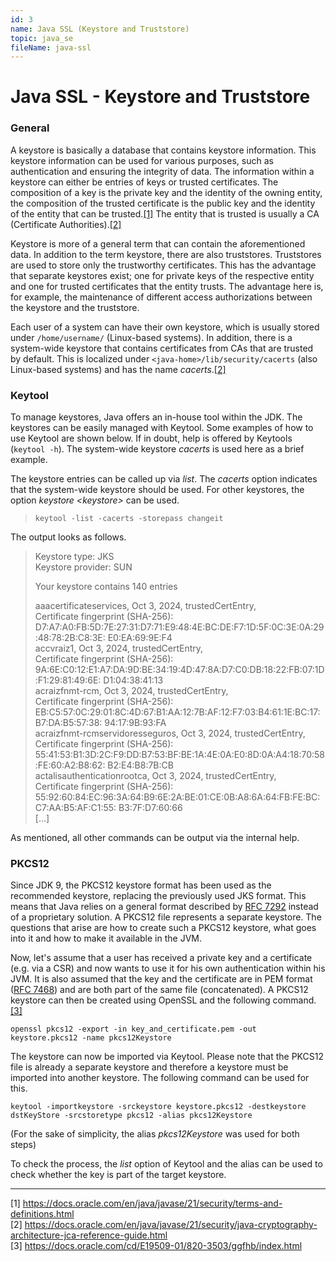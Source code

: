 ```yaml
---
id: 3
name: Java SSL (Keystore and Truststore)
topic: java_se
fileName: java-ssl
---
```


# Java SSL - Keystore and Truststore

### General
A keystore is basically a database that contains keystore information. This keystore information can be used for 
various purposes, such as authentication and ensuring the integrity of data. The information within a keystore can 
either be entries of keys or trusted certificates. The composition of a key is the private key and the identity of the 
owning entity, the composition of the trusted certificate is the public key and the identity of the entity that can 
be trusted.[[1]](#1) The entity that is trusted is usually a CA (Certificate Authorities).[[2]](#2)

Keystore is more of a general term that can contain the aforementioned data. In addition to the term keystore, there 
are also truststores. Truststores are used to store only the trustworthy certificates. This has the advantage that 
separate keystores exist; one for private keys of the respective entity and one for trusted certificates that the 
entity trusts. The advantage here is, for example, the maintenance of different access authorizations between the 
keystore and the truststore.

Each user of a system can have their own keystore, which is usually stored under ```/home/username/``` (Linux-based systems).
In addition, there is a system-wide keystore that contains certificates from CAs that are trusted by default.
This is localized under ```<java-home>/lib/security/cacerts``` (also Linux-based systems) and has the name _cacerts_.[[2]](#2)

### Keytool
To manage keystores, Java offers an in-house tool within the JDK. The keystores can be easily managed with Keytool.
Some examples of how to use Keytool are shown below. If in doubt, help is offered by Keytools (```keytool -h```).
The system-wide keystore _cacerts_ is used here as a brief example.

The keystore entries can be called up via _list_. The _cacerts_ option indicates that the system-wide keystore should 
be used. For other keystores, the option _keystore \<keystore\>_ can be used.
> ```keytool -list -cacerts -storepass changeit```

The output looks as follows.

> Keystore type: JKS <br>
> Keystore provider: SUN
>
>Your keystore contains 140 entries
>
>aaacertificateservices, Oct 3, 2024, trustedCertEntry, <br>
> Certificate fingerprint (SHA-256): D7:A7:A0:FB:5D:7E:27:31:D7:71:E9:48:4E:BC:DE:F7:1D:5F:0C:3E:0A:29:48:78:2B:C8:3E:
> E0:EA:69:9E:F4 <br>
> accvraiz1, Oct 3, 2024, trustedCertEntry, <br>
> Certificate fingerprint (SHA-256): 9A:6E:C0:12:E1:A7:DA:9D:BE:34:19:4D:47:8A:D7:C0:DB:18:22:FB:07:1D:F1:29:81:49:6E:
> D1:04:38:41:13 <br>
> acraizfnmt-rcm, Oct 3, 2024, trustedCertEntry, <br>
> Certificate fingerprint (SHA-256): EB:C5:57:0C:29:01:8C:4D:67:B1:AA:12:7B:AF:12:F7:03:B4:61:1E:BC:17:B7:DA:B5:57:38:
> 94:17:9B:93:FA <br>
> acraizfnmt-rcmservidoresseguros, Oct 3, 2024, trustedCertEntry, <br>
> Certificate fingerprint (SHA-256): 55:41:53:B1:3D:2C:F9:DD:B7:53:BF:BE:1A:4E:0A:E0:8D:0A:A4:18:70:58:FE:60:A2:B8:62:
> B2:E4:B8:7B:CB <br>
> actalisauthenticationrootca, Oct 3, 2024, trustedCertEntry, <br>
> Certificate fingerprint (SHA-256): 55:92:60:84:EC:96:3A:64:B9:6E:2A:BE:01:CE:0B:A8:6A:64:FB:FE:BC:C7:AA:B5:AF:C1:55:
> B3:7F:D7:60:66 <br>
> [...]

As mentioned, all other commands can be output via the internal help.

### PKCS12
Since JDK 9, the PKCS12 keystore format has been used as the recommended keystore, replacing the previously used 
JKS format. This means that Java relies on a general format described by [RFC 7292](https://datatracker.ietf.org/doc/html/rfc7292)
instead of a proprietary solution. A PKCS12 file represents a separate keystore. The questions that arise are how to 
create such a PKCS12 keystore, what goes into it and how to make it available in the JVM.

Now, let's assume that a user has received a private key and a certificate (e.g. via a CSR) and now wants to use it for
his own authentication within his JVM. It is also assumed that the key and the certificate are in PEM format
([RFC 7468](https://datatracker.ietf.org/doc/html/rfc7468)) and are both part of the same file (concatenated).
A PKCS12 keystore can then be created using OpenSSL and the following command.[[3]](#3)

```openssl pkcs12 -export -in key_and_certificate.pem -out keystore.pkcs12 -name pkcs12Keystore```

The keystore can now be imported via Keytool. Please note that the PKCS12 file is already a separate keystore and
therefore a keystore must be imported into another keystore. The following command can be used for this.

```keytool -importkeystore -srckeystore keystore.pkcs12 -destkeystore dstKeyStore -srcstoretype pkcs12 -alias pkcs12Keystore ```

(For the sake of simplicity, the alias _pkcs12Keystore_ was used for both steps)

To check the process, the _list_ option of Keytool and the alias can be used to check whether the key is part of 
the target keystore.

***
<a id="1">[1]</a> https://docs.oracle.com/en/java/javase/21/security/terms-and-definitions.html <br>
<a id="2">[2]</a> https://docs.oracle.com/en/java/javase/21/security/java-cryptography-architecture-jca-reference-guide.html <br>
<a id="3">[3]</a> https://docs.oracle.com/cd/E19509-01/820-3503/ggfhb/index.html